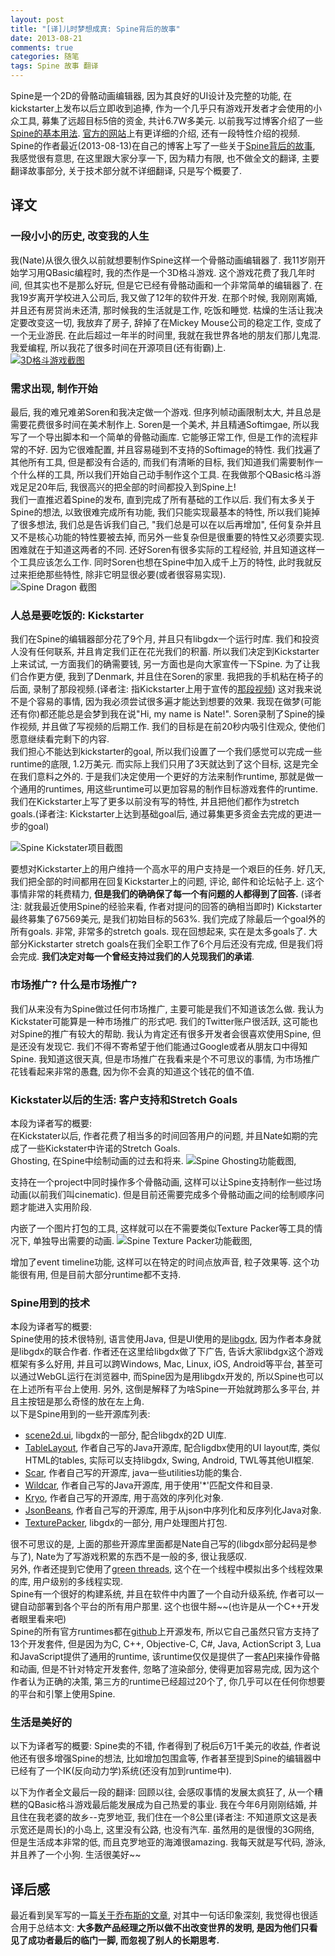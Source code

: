 ```yaml
---
layout: post
title: "[译]儿时梦想成真: Spine背后的故事"
date: 2013-08-21
comments: true
categories: 随笔
tags: Spine 故事 翻译
---
```


Spine是一个2D的骨骼动画编辑器, 因为其良好的UI设计及完整的功能, 在kickstarter上发布以后立即收到追捧, 作为一个几乎只有游戏开发者才会使用的小众工具, 募集了远超目标5倍的资金, 共计6.7W多美元.  以前我写过博客介绍了一些[Spine的基本用法](http://www.jtianling.com/articles/2220.html).  [官方的网站](http://esotericsoftware.com/)上有更详细的介绍, 还有一段特性介绍的视频.
Spine的作者最近(2013-08-13)在自己的博客上写了一些关于[Spine背后的故事](http://esotericsoftware.com/spine/building-spine/), 我感觉很有意思, 在这里跟大家分享一下, 因为精力有限, 也不做全文的翻译, 主要翻译故事部分, 关于技术部分就不详细翻译, 只是写个概要了.
<!-- more -->

## 译文
### 一段小小的历史, 改变我的人生
我(Nate)从很久很久以前就想要制作Spine这样一个骨骼动画编辑器了.  我11岁刚开始学习用QBasic编程时, 我的杰作是一个3D格斗游戏.  这个游戏花费了我几年时间, 但其实也不是那么好玩, 但是它已经有骨骼动画和一个非常简单的编辑器了.  在我19岁离开学校进入公司后, 我又做了12年的软件开发.  在那个时候, 我刚刚离婚, 并且还有房贷尚未还清, 那时候我的生活就是工作, 吃饭和睡觉. 枯燥的生活让我决定要改变这一切, 我放弃了房子, 辞掉了在Mickey Mouse公司的稳定工作, 变成了一个无业游民.  在此后超过一年半的时间里, 我就在我世界各地的朋友们那儿鬼混. 我爱编程, 所以我花了很多时间在开源项目(还有街霸)上.  
[![3D格斗游戏截图](/public/images/2013/spine-qbasic.png)](http://www.youtube.com/watch?v=d7wntjD8YR8)

### 需求出现, 制作开始
最后, 我的难兄难弟Soren和我决定做一个游戏.  但序列帧动画限制太大, 并且总是需要花费很多时间在美术制作上. Soren是一个美术, 并且精通Softimgae, 所以我写了一个导出脚本和一个简单的骨骼动画库. 它能够正常工作, 但是工作的流程非常的不好.  因为它很难配置, 并且容易碰到不支持的Softimage的特性.  我们找遍了其他所有工具, 但是都没有合适的, 而我们有清晰的目标, 我们知道我们需要制作一个什么样的工具, 所以我们开始自己动手制作这个工具.  在我做那个QBasic格斗游戏足足20年后, 我很高兴的把全部的时间都投入到Spine上!  
我们一直推迟着Spine的发布, 直到完成了所有基础的工作以后.  我们有太多关于Spine的想法, 以致很难完成所有功能, 我们只能实现最基本的特性, 所以我们毙掉了很多想法, 我们总是告诉我们自己, "我们总是可以在以后再增加", 任何复杂并且又不是核心功能的特性要被去掉, 而另外一些复杂但是很重要的特性又必须要实现.  困难就在于知道这两者的不同.  还好Soren有很多实际的工程经验, 并且知道这样一个工具应该怎么工作.  同时Soren也想在Spine中加入成千上万的特性, 此时我就反过来拒绝那些特性, 除非它明显很必要(或者很容易实现).  
![Spine Dragon 截图](/public/images/2013/spine-screen.png)

### 人总是要吃饭的: Kickstarter
我们在Spine的编辑器部分花了9个月, 并且只有libgdx一个运行时库. 我们和投资人没有任何联系, 并且肯定我们正在花光我们的积蓄.  所以我们决定到Kickstarter上来试试, 一方面我们的确需要钱, 另一方面也是向大家宣传一下Spine.  为了让我们合作更方便, 我到了Denmark, 并且住在Soren的家里.  我把我的手机粘在椅子的后面, 录制了那段视频.(译者注: 指Kickstarter上用于宣传的[那段视频](http://www.kickstarter.com/projects/esotericsoftware/spine)) 这对我来说不是个容易的事情, 因为我必须尝试很多遍才能达到想要的效果.  我现在做梦(可能还有你)都还能总是会梦到我在说"Hi, my name is Nate!".  Soren录制了Spine的操作视频, 并且做了写视频的后期工作.  我们的目标是在前20秒内吸引住观众, 使他们愿意继续看完剩下的内容.  
我们担心不能达到kickstarter的goal, 所以我们设置了一个我们感觉可以完成一些runtime的底限, 1.2万美元.  而实际上我们只用了3天就达到了这个目标, 这是完全在我们意料之外的.  于是我们决定使用一个更好的方法来制作runtime, 那就是做一个通用的runtimes, 用这些runtime可以更加容易的制作目标游戏套件的runtime.  我们在Kickstarter上写了更多以前没有写的特性, 并且把他们都作为stretch goals.(译者注: Kickstarter上达到基础goal后, 通过募集更多资金去完成的更进一步的goal)  
  
![Spine Kickstater项目截图](/public/images/2013/spine-minichart.png)
  
要想对Kickstarter上的用户维持一个高水平的用户支持是一个艰巨的任务.  好几天, 我们把全部的时间都用在回复Kickstarter上的问题, 评论, 邮件和论坛帖子上.  这个事情非常的耗费精力, **但是我们的确确保了每一个有问题的人都得到了回答.**  (译者注: 就我最近使用Spine的经验来看, 作者对提问的回答的确相当即时)
Kickstarter最终募集了67569美元, 是我们初始目标的563%.  我们完成了除最后一个goal外的所有goals.  非常, 非常多的stretch goals.  现在回想起来, 实在是太多goals了.  大部分Kickstarter stretch goals在我们全职工作了6个月后还没有完成, 但是我们将会完成.  **我们决定对每一个曾经支持过我们的人兑现我们的承诺**.  

### 市场推广? 什么是市场推广?
我们从来没有为Spine做过任何市场推广, 主要可能是我们不知道该怎么做.  我认为Kickstater可能算是一种市场推广的形式吧.  我们的Twitter账户很活跃, 这可能也对Spine的推广有较大的帮助.  我认为肯定还有很多开发者会很喜欢使用Spine, 但是还没有发现它.  我们不得不寄希望于他们能通过Google或者从朋友口中得知Spine.  我知道这很天真, 但是市场推广在我看来是个不可思议的事情, 为市场推广花钱看起来非常的愚蠢, 因为你不会真的知道这个钱花的值不值.  

### Kickstater以后的生活: 客户支持和Stretch Goals
本段为译者写的概要:  
在Kickstater以后, 作者花费了相当多的时间回答用户的问题, 并且Nate如期的完成了一些Kickstater中许诺的Stretch Goals.  
Ghosting, 在Spine中绘制动画的过去和将来.
![Spine Ghosting功能截图](/public/images/2013/spine-ghosting.png),
  
支持在一个project中同时操作多个骨骼动画, 这样可以让Spine支持制作一些过场动画(以前我们叫cinematic).  但是目前还需要完成多个骨骼动画之间的绘制顺序问题才能进入实用阶段.  
  
内嵌了一个图片打包的工具, 这样就可以在不需要类似Texture Packer等工具的情况下, 单独导出需要的动画.
![Spine Texture Packer功能截图](/public/images/2013/spine-packer.png),
  
增加了event timeline功能, 这样可以在特定的时间点放声音, 粒子效果等.  这个功能很有用, 但是目前大部分runtime都不支持.  

### Spine用到的技术
本段为译者写的概要:  
Spine使用的技术很特别, 语言使用Java, 但是UI使用的是[libgdx](http://libgdx.badlogicgames.com/), 因为作者本身就是libgdx的联合作者.  作者还在这里给libgdx做了下广告, 告诉大家libdgx这个游戏框架有多么好用, 并且可以跨Windows, Mac, Linux, iOS, Android等平台, 甚至可以通过WebGL运行在浏览器中, 而Spine因为是用libgdx开发的, 所以Spine也可以在上述所有平台上使用.  另外, 这倒是解释了为啥Spine一开始就跨那么多平台, 并且主按钮是那么奇怪的放在左上角.  
以下是Spine用到的一些开源库列表:

* [scene2d.ui](https://code.google.com/p/libgdx/wiki/scene2dui), libgdx的一部分, 配合libgdx的2D UI库.  
* [TableLayout](http://code.google.com/p/table-layout/), 作者自己写的Java开源库, 配合ligdbx使用的UI layout库, 类似HTML的tables, 实际可以支持libgdx, Swing, Android, TWL等其他UI框架.  
* [Scar](http://code.google.com/p/scar/), 作者自己写的开源库, java一些utilities功能的集合.  
* [Wildcar](http://code.google.com/p/wildcard/), 作者自己写的Java开源库, 用于使用'*'匹配文件和目录.
* [Kryo](http://code.google.com/p/kryo/), 作者自己写的开源库, 用于高效的序列化对象.
* [JsonBeans](http://code.google.com/p/jsonbeans/), 作者自己写的开源库, 用于从json中序列化和反序列化Java对象.
* [TexturePacker](http://code.google.com/p/libgdx/wiki/TexturePacker), libgdx的一部分, 用户处理图片打包.  

很不可思议的是, 上面的那些开源库里面都是Nate自己写的(libgdx部分起码是参与了), Nate为了写游戏积累的东西不是一般的多, 很让我感叹.  
另外, 作者还提到它使用了[green threads](http://www.java-gaming.org/topics/java-continuations-and-greenthreads/28337/view.html), 这个在一个线程中模拟出多个线程效果的库, 用户级别的多线程实现.  
Spine有一个很好的构建系统, 并且在软件中内置了一个自动升级系统, 作者可以一键自动部署到各个平台的所有用户那里.  这个也很牛掰~~(也许是从一个C++开发者眼里看来吧)  
Spine的所有官方runtimes都在[github](https://github.com/EsotericSoftware/spine-runtimes)上开源发布, 所以它自己虽然只官方支持了13个开发套件, 但是因为为C, C++, Objective-C, C#, Java, ActionScript 3, Lua和JavaScript提供了通用的runtime, 该runtime仅仅是提供了一套[API](http://esotericsoftware.com/spine/files/runtime-diagram.png)来操作骨骼和动画, 但是不针对特定开发套件, 忽略了渲染部分, 使得更加容易完成, 因为这个作者认为正确的决策, 第三方的runtime已经超过20个了, 你几乎可以在任何你想要的平台和引擎上使用Spine.

### 生活是美好的
以下为译者写的概要:
Spine卖的不错, 作者得到了税后6万1千美元的收益, 作者说他还有很多增强Spine的想法, 比如增加包围盒等, 作者甚至提到Spine的编辑器中已经有了一个IK(反向动力学)系统(还没有加到runtime中).

以下为作者全文最后一段的翻译:
回顾以往, 会感叹事情的发展太疯狂了, 从一个糟糕的QBasic格斗游戏最后能发展成为自己热爱的事业.  我在今年6月刚刚结婚, 并且住在我老婆的故乡--克罗地亚, 我们住在一个8公里(译者注: 不知道原文这是表示宽还是周长)的小岛上, 这里没有公路, 也没有汽车. 虽然用的是很慢的3G网络, 但是生活成本非常的低, 而且克罗地亚的海滩很amazing. 我每天就是写代码, 游泳, 并且养了一个小狗.  生活很美好~~  

## 译后感
最近看到吴军写的一篇[关于乔布斯的文章](http://www.forbeschina.com/review/201307/0026734.shtml), 对其中一句话印象深刻, 我觉得也很适合用于总结本文: **大多数产品经理之所以做不出改变世界的发明, 是因为他们只看见了成功者最后的临门一脚, 而忽视了别人的长期思考.**  
